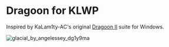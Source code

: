 # Dragoon for KLWP
Inspired by KaLam1ty-AC's original [Dragoon II](https://www.deviantart.com/kalam1ty-ac/art/Dragoon-II-Unofficial-Release-686446226) suite for Windows.

![glacial_by_angelessey_dg1y9ma](https://github.com/angelessey/dragoon-klwp/assets/79737829/55e15a16-076b-4789-b533-68834d43ca0b)
